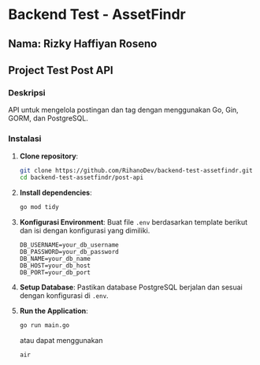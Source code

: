 # Backend Test - AssetFindr

## Nama: Rizky Haffiyan Roseno

## Project Test Post API

### Deskripsi
API untuk mengelola postingan dan tag dengan menggunakan Go, Gin, GORM, dan PostgreSQL.

### Instalasi

1. **Clone repository**:
    ```bash
    git clone https://github.com/RihanoDev/backend-test-assetfindr.git
    cd backend-test-assetfindr/post-api
    ```

2. **Install dependencies**:
    ```bash
    go mod tidy
    ```

3. **Konfigurasi Environment**:
    Buat file `.env` berdasarkan template berikut dan isi dengan konfigurasi yang dimiliki.
    ```
    DB_USERNAME=your_db_username
    DB_PASSWORD=your_db_password
    DB_NAME=your_db_name
    DB_HOST=your_db_host
    DB_PORT=your_db_port
    ```

4. **Setup Database**:
    Pastikan database PostgreSQL berjalan dan sesuai dengan konfigurasi di `.env`.

5. **Run the Application**:
    ```bash
    go run main.go
    ```
    atau dapat menggunakan
   
    ```bash
    air
    ```
